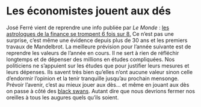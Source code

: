 # Les économistes jouent aux dés

José Ferré vient de reprendre une info publiée par *Le Monde* : [les astrologues de la finance se trompent 6 fois sur 8.](http://carnetsdenuit.typepad.com/carnets_de_nuit/2007/10/les-astrologues.html) Ce n’est pas une surprise, c’est même une évidence depuis plus de 30 ans et les premiers travaux de Mandelbrot. La meilleure prévision pour l’année suivante est de reprendre les valeurs de l’année en cours. Il ne sert à rien de réfléchir longtemps et de dépenser des millions en études compliquées. Nos politiciens ne s’appuient sur les études que pour justifier leurs mesures et leurs dépenses. Ils savent très bien qu’elles n’ont aucune valeur sinon celle d’endormir l’opinion et la tenir tranquille jusqu’au prochain mensonge. Prévoir l’avenir, c’est au mieux jouer aux dès… et même en jouant aux dès on passe à côté des [black swans](https://tcrouzet.com/2007/09/03/conversation-avec-taleb/). Autant dire que nous devrions fermer nos oreilles à tous les augures quels qu’ils soient.